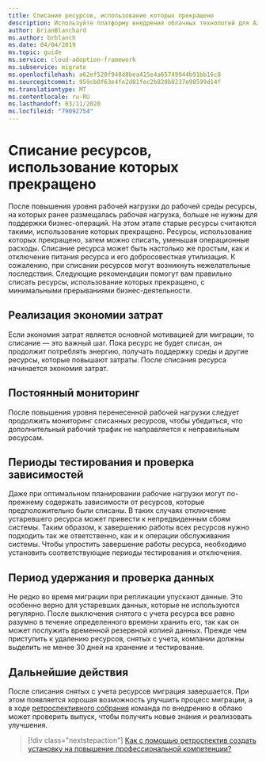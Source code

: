 ```yaml
---
title: Списание ресурсов, использование которых прекращено
description: Используйте платформу внедрения облачных технологий для Azure, чтобы узнать, как правильно списать ресурсы с минимальными перерывами в бизнесе.
author: BrianBlanchard
ms.author: brblanch
ms.date: 04/04/2019
ms.topic: guide
ms.service: cloud-adoption-framework
ms.subservice: migrate
ms.openlocfilehash: a62ef520f948d8bea415e4a65749944b91bb16c8
ms.sourcegitcommit: 959cb0f63e4fe2d01fec2b820b8237e98599d14f
ms.translationtype: MT
ms.contentlocale: ru-RU
ms.lasthandoff: 03/11/2020
ms.locfileid: "79092754"
---
```

# <a name="decommission-retired-assets"></a>Списание ресурсов, использование которых прекращено

После повышения уровня рабочей нагрузки до рабочей среды ресурсы, на которых ранее размещалась рабочая нагрузка, больше не нужны для поддержки бизнес-операций. На этом этапе старые ресурсы считаются такими, использование которых прекращено. Ресурсы, использование которых прекращено, затем можно списать, уменьшая операционные расходы. Списание ресурса может быть настолько же простым, как и отключение питания ресурса и его добросовестная утилизация. К сожалению, при списании ресурсов могут возникнуть нежелательные последствия. Следующие рекомендации помогут вам правильно списать ресурсы, использование которых прекращено, с минимальными прерываниями бизнес-деятельности.

## <a name="cost-savings-realization"></a>Реализация экономии затрат

Если экономия затрат является основной мотивацией для миграции, то списание — это важный шаг. Пока ресурс не будет списан, он продолжит потреблять энергию, получать поддержку среды и другие ресурсы, которые повышают затраты. После списания ресурса начинается экономия затрат.

## <a name="continued-monitoring"></a>Постоянный мониторинг

После повышения уровня перенесенной рабочей нагрузки следует продолжить мониторинг списанных ресурсов, чтобы убедиться, что дополнительный рабочий трафик не направляется к неправильным ресурсам.

## <a name="testing-windows-and-dependency-validation"></a>Периоды тестирования и проверка зависимостей

Даже при оптимальном планировании рабочие нагрузки могут по-прежнему содержать зависимости от ресурсов, которые предположительно были списаны. В таких случаях отключение устаревшего ресурса может привести к непредвиденным сбоям системы. Таким образом, к завершению работы всех ресурсов нужно подходить так же ответственно, как и к операции обслуживания системы. Чтобы упростить завершение работы ресурса, необходимо установить соответствующие периоды тестирования и отключения.

## <a name="holding-period-and-data-validation"></a>Период удержания и проверка данных

Не редко во время миграции при репликации упускают данные. Это особенно верно для устаревших данных, которые не используются регулярно. После выключения снятого с учета ресурса все равно разумно в течение определенного времени хранить его, так как он может послужить временной резервной копией данных. Прежде чем приступить к удалению ресурсов, снятых с учета, компании должны выделить не менее 30 дней на хранение и тестирование.

## <a name="next-steps"></a>Дальнейшие действия

После списания снятых с учета ресурсов миграция завершается. При этом появляется хорошая возможность улучшить процесс миграции, а в ходе [ретроспективного собрания](./retrospective.md) команда по внедрению в облако может проверить выпуск, чтобы получить новые знания и реализовать улучшения.

> [!div class="nextstepaction"]
> [Как с помощью ретроспектив создать установку на повышение профессиональной компетенции?](./retrospective.md)
